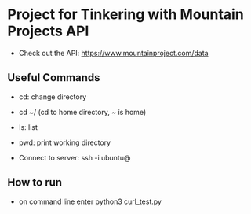# Project for Tinkering with Mountain Projects API
* Check out the API: https://www.mountainproject.com/data
## Useful Commands
* cd: change directory
* cd ~/ (cd to home directory, ~ is home)
* ls: list
* pwd: print working directory

* Connect to server: ssh -i <path to pem key> ubuntu@<server-ip>
## How to run
* on command line enter python3 curl_test.py
